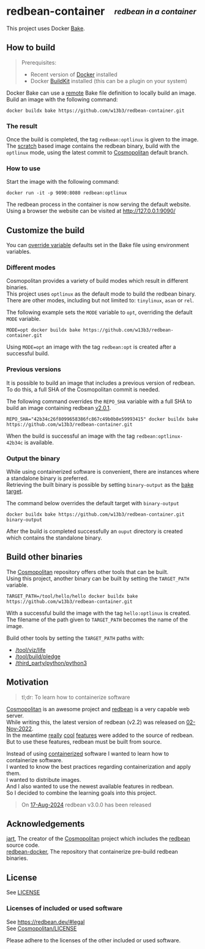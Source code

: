 # redbean-container  <sub><sup>_redbean in a container_<sup><sub>

This project uses Docker [Bake].  


## How to build
> Prerequisites:  
> - Recent version of [Docker] installed  
> - Docker [BuildKit] installed (this can be a plugin on your system)  

Docker Bake can use a [remote] Bake file definition to locally build an image.  
Build an image with the following command:  
```shell
docker buildx bake https://github.com/w13b3/redbean-container.git
```


### The result
Once the build is completed, the tag `redbean:optlinux` is given to the image.  
The [scratch] based image contains the redbean binary, build with the `optlinux` mode, using the latest commit to [Cosmopolitan] default branch.  


### How to use
Start the image with the following command:  
```shell
docker run -it -p 9090:8080 redbean:optlinux
```
The redbean process in the container is now serving the default website.  
Using a browser the website can be visited at http://127.0.0.1:9090/  


## Customize the build
You can [override variable] defaults set in the Bake file using environment variables.  


### Different modes
Cosmopolitan provides a variety of build modes which result in different binaries.  
This project uses `optlinux` as the default mode to build the redbean binary.  
There are other modes, including but not limited to: `tinylinux`, `asan` or `rel`.  

The following example sets the `MODE` variable to `opt`, overriding the default `MODE` variable.  
```shell
MODE=opt docker buildx bake https://github.com/w13b3/redbean-container.git
```
Using `MODE=opt` an image with the tag `redbean:opt` is created after a successful build.  


### Previous versions
It is possible to build an image that includes a previous version of redbean.  
To do this, a full SHA of the Cosmopolitan commit is needed.  

The following command overrides the `REPO_SHA` variable with a full SHA to build an image containing redbean [v2.0.1].  
```shell
REPO_SHA="42b34c26f8099658386fc867c49b0b8e59993415" docker buildx bake https://github.com/w13b3/redbean-container.git
```
When the build is successful an image with the tag `redbean:optlinux-42b34c` is available.  


### Output the binary
While using containerized software is convenient, there are instances where a standalone binary is preferred.  
Retrieving the built binary is possible by setting `binary-output` as the [bake target].  

The command below overrides the default target with `binary-output`
```shell
docker buildx bake https://github.com/w13b3/redbean-container.git binary-output
```  
After the build is completed successfully an `ouput` directory is created which contains the standalone binary.


## Build other binaries
The [Cosmopolitan] repository offers other tools that can be built.  
Using this project, another binary can be built by setting the `TARGET_PATH` variable.

```shell
TARGET_PATH=/tool/hello/hello docker buildx bake https://github.com/w13b3/redbean-container.git
```
With a successful build the image with the tag `hello:optlinux` is created.  
The filename of the path given to `TARGET_PATH` becomes the name of the image.  

Build other tools by setting the `TARGET_PATH` paths with:  
- [/tool/viz/life](https://github.com/jart/cosmopolitan/blob/master/tool/viz/life.c)  
- [/tool/build/pledge](https://github.com/jart/cosmopolitan/blob/master/tool/build/pledge.c)
- [/third_party/python/python3](https://github.com/jart/cosmopolitan/blob/master/third_party/python/python3.c)  
 


## Motivation
> tl;dr: To learn how to containerize software  

[Cosmopolitan] is an awesome project and [redbean] is a very capable web server.  
While writing this, the latest version of redbean (v2.2) was released on [02-Nov-2022].  
In the meantime [really] [cool] [features] were added to the source of redbean.  
But to use these features, redbean must be built from source.  

Instead of using [containerized][kissgyorgy] software I wanted to learn how to containerize software.  
I wanted to know the best practices regarding containerization and apply them.  
I wanted to distribute images.  
And I also wanted to use the newest available features in redbean.  
So I decided to combine the learning goals into this project.  

> On [17-Aug-2024] redbean v3.0.0 has been released


## Acknowledgements
[jart], The creator of the [Cosmopolitan] project which includes the [redbean] source code.  
[redbean-docker][kissgyorgy], The repository that containerize pre-build redbean binaries.  


## License
See [LICENSE](./LICENSE)  


### Licenses of included or used software
See https://redbean.dev/#legal  
See [Cosmopolitan/LICENSE](https://github.com/jart/cosmopolitan/blob/master/LICENSE)  

Please adhere to the licenses of the other included or used software.  


[Bake]: https://docs.docker.com/build/bake/
[scratch]: https://hub.docker.com/_/scratch
[Docker]: https://docs.docker.com/get-docker/
[BuildKit]: https://docs.docker.com/build/buildkit/
[remote]: https://docs.docker.com/build/bake/remote-definition/
[override variable]: https://docs.docker.com/build/bake/reference/#variable
[v2.0.1]: https://github.com/jart/cosmopolitan/commit/42b34c26f8099658386fc867c49b0b8e59993415
[Alpine]: https://hub.docker.com/_/alpine
[jart]: https://justine.lol/
[pkulchenko]: https://github.com/pkulchenko
[fullmoon]: https://github.com/pkulchenko/fullmoon
[Cosmopolitan]: https://github.com/jart/cosmopolitan
[redbean]: https://redbean.dev/
[redbean.c]: https://github.com/jart/cosmopolitan/blob/master/tool/net/redbean.c
[kissgyorgy]: https://github.com/kissgyorgy/redbean-docker
[02-Nov-2022]: https://github.com/jart/cosmopolitan/commit/5e60e5ad107f0b32d16263ef02dc5090861dc664
[17-Aug-2024]: https://github.com/jart/cosmopolitan/commit/ca2c30c977be907fec10509cefca15ead314812a
[really]: https://github.com/jart/cosmopolitan/commit/d3ff48c63f89060844dcfa80f0526b2534dfd56f
[cool]: https://github.com/jart/cosmopolitan/commit/d50064a779625c4f0f3c4e972b821c2f696cfbad
[features]: https://github.com/jart/cosmopolitan/commit/d0d027810a87d091f1f7ced1351e59edf05bd2eb
[bake target]: https://docs.docker.com/build/bake/targets/